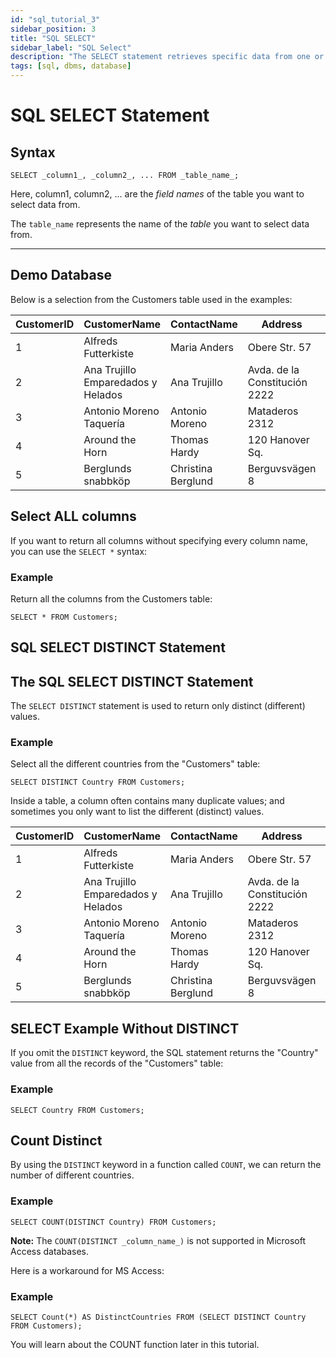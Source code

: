 ```yaml
---
id: "sql_tutorial_3"
sidebar_position: 3
title: "SQL SELECT"
sidebar_label: "SQL Select"
description: "The SELECT statement retrieves specific data from one or more tables in a database."
tags: [sql, dbms, database]
---
```


SQL SELECT Statement
====================

Syntax
------

`SELECT _column1_, _column2_, ... FROM _table_name_;`

Here, column1, column2, ... are the _field names_ of the table you want to select data from.

The `table_name` represents the name of the _table_ you want to select data from.

* * *

Demo Database
-------------

Below is a selection from the Customers table used in the examples:

| CustomerID | CustomerName                  | ContactName    | Address                | City        | PostalCode | Country  |
|------------|-------------------------------|----------------|------------------------|-------------|------------|----------|
| 1          | Alfreds Futterkiste           | Maria Anders   | Obere Str. 57          | Berlin      | 12209      | Germany  |
| 2          | Ana Trujillo Emparedados y Helados | Ana Trujillo  | Avda. de la Constitución 2222 | México D.F. | 05021      | Mexico   |
| 3          | Antonio Moreno Taquería       | Antonio Moreno | Mataderos 2312         | México D.F. | 05023      | Mexico   |
| 4          | Around the Horn               | Thomas Hardy   | 120 Hanover Sq.        | London      | WA1 1DP    | UK       |
| 5          | Berglunds snabbköp            | Christina Berglund | Berguvsvägen 8        | Luleå       | S-958 22   | Sweden   |

Select ALL columns
------------------

If you want to return all columns without specifying every column name, you can use the `SELECT *` syntax:

### Example

Return all the columns from the Customers table:

`SELECT * FROM Customers;`

SQL SELECT DISTINCT Statement
-----------------------------

The SQL SELECT DISTINCT Statement
---------------------------------

The `SELECT DISTINCT` statement is used to return only distinct (different) values.

### Example

Select all the different countries from the "Customers" table:

`SELECT DISTINCT Country FROM Customers;`

Inside a table, a column often contains many duplicate values; and sometimes you only want to list the different (distinct) values.

| CustomerID | CustomerName                  | ContactName    | Address                | City        | PostalCode | Country  |
|------------|-------------------------------|----------------|------------------------|-------------|------------|----------|
| 1          | Alfreds Futterkiste           | Maria Anders   | Obere Str. 57          | Berlin      | 12209      | Germany  |
| 2          | Ana Trujillo Emparedados y Helados | Ana Trujillo  | Avda. de la Constitución 2222 | México D.F. | 05021      | Mexico   |
| 3          | Antonio Moreno Taquería       | Antonio Moreno | Mataderos 2312         | México D.F. | 05023      | Mexico   |
| 4          | Around the Horn               | Thomas Hardy   | 120 Hanover Sq.        | London      | WA1 1DP    | UK       |
| 5          | Berglunds snabbköp            | Christina Berglund | Berguvsvägen 8        | Luleå       | S-958 22   | Sweden   |

SELECT Example Without DISTINCT
-------------------------------

If you omit the `DISTINCT` keyword, the SQL statement returns the "Country" value from all the records of the "Customers" table:

### Example

`SELECT Country FROM Customers;`

Count Distinct
--------------

By using the `DISTINCT` keyword in a function called `COUNT`, we can return the number of different countries.

### Example

`SELECT COUNT(DISTINCT Country) FROM Customers;`

**Note:** The `COUNT(DISTINCT _column_name_)` is not supported in Microsoft Access databases.

Here is a workaround for MS Access:

### Example

`SELECT Count(*) AS DistinctCountries FROM (SELECT DISTINCT Country FROM Customers);`

You will learn about the COUNT function later in this tutorial.
